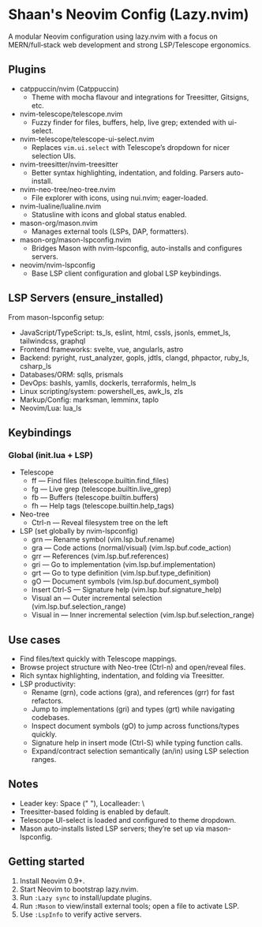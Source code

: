 # Shaan's Neovim Config (Lazy.nvim)

A modular Neovim configuration using lazy.nvim with a focus on MERN/full‑stack web development and strong LSP/Telescope ergonomics.

## Plugins

- catppuccin/nvim (Catppuccin)
  - Theme with mocha flavour and integrations for Treesitter, Gitsigns, etc.
- nvim-telescope/telescope.nvim
  - Fuzzy finder for files, buffers, help, live grep; extended with ui-select.
- nvim-telescope/telescope-ui-select.nvim
  - Replaces `vim.ui.select` with Telescope’s dropdown for nicer selection UIs.
- nvim-treesitter/nvim-treesitter
  - Better syntax highlighting, indentation, and folding. Parsers auto-install.
- nvim-neo-tree/neo-tree.nvim
  - File explorer with icons, using nui.nvim; eager-loaded.
- nvim-lualine/lualine.nvim
  - Statusline with icons and global status enabled.
- mason-org/mason.nvim
  - Manages external tools (LSPs, DAP, formatters).
- mason-org/mason-lspconfig.nvim
  - Bridges Mason with nvim-lspconfig, auto-installs and configures servers.
- neovim/nvim-lspconfig
  - Base LSP client configuration and global LSP keybindings.

## LSP Servers (ensure_installed)
From mason-lspconfig setup:
- JavaScript/TypeScript: ts_ls, eslint, html, cssls, jsonls, emmet_ls, tailwindcss, graphql
- Frontend frameworks: svelte, vue, angularls, astro
- Backend: pyright, rust_analyzer, gopls, jdtls, clangd, phpactor, ruby_ls, csharp_ls
- Databases/ORM: sqlls, prismals
- DevOps: bashls, yamlls, dockerls, terraformls, helm_ls
- Linux scripting/system: powershell_es, awk_ls, zls
- Markup/Config: marksman, lemminx, taplo
- Neovim/Lua: lua_ls

## Keybindings

### Global (init.lua + LSP)
- Telescope
  - <leader>ff — Find files (telescope.builtin.find_files)
  - <leader>fg — Live grep (telescope.builtin.live_grep)
  - <leader>fb — Buffers (telescope.builtin.buffers)
  - <leader>fh — Help tags (telescope.builtin.help_tags)
- Neo-tree
  - Ctrl-n — Reveal filesystem tree on the left
- LSP (set globally by nvim-lspconfig)
  - grn — Rename symbol (vim.lsp.buf.rename)
  - gra — Code actions (normal/visual) (vim.lsp.buf.code_action)
  - grr — References (vim.lsp.buf.references)
  - gri — Go to implementation (vim.lsp.buf.implementation)
  - grt — Go to type definition (vim.lsp.buf.type_definition)
  - gO — Document symbols (vim.lsp.buf.document_symbol)
  - Insert Ctrl-S — Signature help (vim.lsp.buf.signature_help)
  - Visual an — Outer incremental selection (vim.lsp.buf.selection_range)
  - Visual in — Inner incremental selection (vim.lsp.buf.selection_range)

## Use cases
- Find files/text quickly with Telescope mappings.
- Browse project structure with Neo-tree (Ctrl-n) and open/reveal files.
- Rich syntax highlighting, indentation, and folding via Treesitter.
- LSP productivity:
  - Rename (grn), code actions (gra), and references (grr) for fast refactors.
  - Jump to implementations (gri) and types (grt) while navigating codebases.
  - Inspect document symbols (gO) to jump across functions/types quickly.
  - Signature help in insert mode (Ctrl-S) while typing function calls.
  - Expand/contract selection semantically (an/in) using LSP selection ranges.

## Notes
- Leader key: Space (" "), Localleader: \
- Treesitter-based folding is enabled by default.
- Telescope UI-select is loaded and configured to theme dropdown.
- Mason auto-installs listed LSP servers; they’re set up via mason-lspconfig.

## Getting started
1. Install Neovim 0.9+.
2. Start Neovim to bootstrap lazy.nvim.
3. Run `:Lazy sync` to install/update plugins.
4. Run `:Mason` to view/install external tools; open a file to activate LSP.
5. Use `:LspInfo` to verify active servers.
